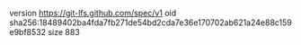 version https://git-lfs.github.com/spec/v1
oid sha256:18489402ba4fda7fb271de54bd2cda7e36e170702ab621a24e88c159e9bf8532
size 883
